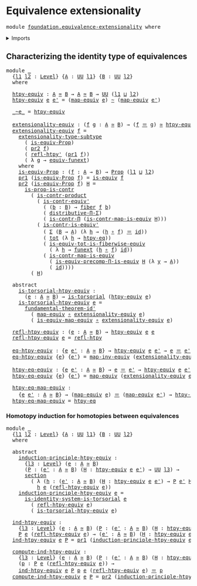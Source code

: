 # Equivalence extensionality

<pre class="Agda"><a id="39" class="Keyword">module</a> <a id="46" href="foundation.equivalence-extensionality.html" class="Module">foundation.equivalence-extensionality</a> <a id="84" class="Keyword">where</a>
</pre>
<details><summary>Imports</summary>

<pre class="Agda"><a id="140" class="Keyword">open</a> <a id="145" class="Keyword">import</a> <a id="152" href="foundation.dependent-pair-types.html" class="Module">foundation.dependent-pair-types</a>
<a id="184" class="Keyword">open</a> <a id="189" class="Keyword">import</a> <a id="196" href="foundation.dependent-universal-property-equivalences.html" class="Module">foundation.dependent-universal-property-equivalences</a>
<a id="249" class="Keyword">open</a> <a id="254" class="Keyword">import</a> <a id="261" href="foundation.function-extensionality.html" class="Module">foundation.function-extensionality</a>
<a id="296" class="Keyword">open</a> <a id="301" class="Keyword">import</a> <a id="308" href="foundation.fundamental-theorem-of-identity-types.html" class="Module">foundation.fundamental-theorem-of-identity-types</a>
<a id="357" class="Keyword">open</a> <a id="362" class="Keyword">import</a> <a id="369" href="foundation.identity-systems.html" class="Module">foundation.identity-systems</a>
<a id="397" class="Keyword">open</a> <a id="402" class="Keyword">import</a> <a id="409" href="foundation.subtype-identity-principle.html" class="Module">foundation.subtype-identity-principle</a>
<a id="447" class="Keyword">open</a> <a id="452" class="Keyword">import</a> <a id="459" href="foundation.universe-levels.html" class="Module">foundation.universe-levels</a>

<a id="487" class="Keyword">open</a> <a id="492" class="Keyword">import</a> <a id="499" href="foundation-core.contractible-maps.html" class="Module">foundation-core.contractible-maps</a>
<a id="533" class="Keyword">open</a> <a id="538" class="Keyword">import</a> <a id="545" href="foundation-core.contractible-types.html" class="Module">foundation-core.contractible-types</a>
<a id="580" class="Keyword">open</a> <a id="585" class="Keyword">import</a> <a id="592" href="foundation-core.equivalences.html" class="Module">foundation-core.equivalences</a>
<a id="621" class="Keyword">open</a> <a id="626" class="Keyword">import</a> <a id="633" href="foundation-core.fibers-of-maps.html" class="Module">foundation-core.fibers-of-maps</a>
<a id="664" class="Keyword">open</a> <a id="669" class="Keyword">import</a> <a id="676" href="foundation-core.function-types.html" class="Module">foundation-core.function-types</a>
<a id="707" class="Keyword">open</a> <a id="712" class="Keyword">import</a> <a id="719" href="foundation-core.functoriality-dependent-pair-types.html" class="Module">foundation-core.functoriality-dependent-pair-types</a>
<a id="770" class="Keyword">open</a> <a id="775" class="Keyword">import</a> <a id="782" href="foundation-core.homotopies.html" class="Module">foundation-core.homotopies</a>
<a id="809" class="Keyword">open</a> <a id="814" class="Keyword">import</a> <a id="821" href="foundation-core.identity-types.html" class="Module">foundation-core.identity-types</a>
<a id="852" class="Keyword">open</a> <a id="857" class="Keyword">import</a> <a id="864" href="foundation-core.propositions.html" class="Module">foundation-core.propositions</a>
<a id="893" class="Keyword">open</a> <a id="898" class="Keyword">import</a> <a id="905" href="foundation-core.sections.html" class="Module">foundation-core.sections</a>
<a id="930" class="Keyword">open</a> <a id="935" class="Keyword">import</a> <a id="942" href="foundation-core.torsorial-type-families.html" class="Module">foundation-core.torsorial-type-families</a>
<a id="982" class="Keyword">open</a> <a id="987" class="Keyword">import</a> <a id="994" href="foundation-core.type-theoretic-principle-of-choice.html" class="Module">foundation-core.type-theoretic-principle-of-choice</a>
</pre>
</details>

## Characterizing the identity type of equivalences

<pre class="Agda"><a id="1123" class="Keyword">module</a> <a id="1130" href="foundation.equivalence-extensionality.html#1130" class="Module">_</a>
  <a id="1134" class="Symbol">{</a><a id="1135" href="foundation.equivalence-extensionality.html#1135" class="Bound">l1</a> <a id="1138" href="foundation.equivalence-extensionality.html#1138" class="Bound">l2</a> <a id="1141" class="Symbol">:</a> <a id="1143" href="Agda.Primitive.html#742" class="Postulate">Level</a><a id="1148" class="Symbol">}</a> <a id="1150" class="Symbol">{</a><a id="1151" href="foundation.equivalence-extensionality.html#1151" class="Bound">A</a> <a id="1153" class="Symbol">:</a> <a id="1155" href="Agda.Primitive.html#388" class="Primitive">UU</a> <a id="1158" href="foundation.equivalence-extensionality.html#1135" class="Bound">l1</a><a id="1160" class="Symbol">}</a> <a id="1162" class="Symbol">{</a><a id="1163" href="foundation.equivalence-extensionality.html#1163" class="Bound">B</a> <a id="1165" class="Symbol">:</a> <a id="1167" href="Agda.Primitive.html#388" class="Primitive">UU</a> <a id="1170" href="foundation.equivalence-extensionality.html#1138" class="Bound">l2</a><a id="1172" class="Symbol">}</a>
  <a id="1176" class="Keyword">where</a>

  <a id="1185" href="foundation.equivalence-extensionality.html#1185" class="Function">htpy-equiv</a> <a id="1196" class="Symbol">:</a> <a id="1198" href="foundation.equivalence-extensionality.html#1151" class="Bound">A</a> <a id="1200" href="foundation-core.equivalences.html#2554" class="Function Operator">≃</a> <a id="1202" href="foundation.equivalence-extensionality.html#1163" class="Bound">B</a> <a id="1204" class="Symbol">→</a> <a id="1206" href="foundation.equivalence-extensionality.html#1151" class="Bound">A</a> <a id="1208" href="foundation-core.equivalences.html#2554" class="Function Operator">≃</a> <a id="1210" href="foundation.equivalence-extensionality.html#1163" class="Bound">B</a> <a id="1212" class="Symbol">→</a> <a id="1214" href="Agda.Primitive.html#388" class="Primitive">UU</a> <a id="1217" class="Symbol">(</a><a id="1218" href="foundation.equivalence-extensionality.html#1135" class="Bound">l1</a> <a id="1221" href="Agda.Primitive.html#961" class="Primitive Operator">⊔</a> <a id="1223" href="foundation.equivalence-extensionality.html#1138" class="Bound">l2</a><a id="1225" class="Symbol">)</a>
  <a id="1229" href="foundation.equivalence-extensionality.html#1185" class="Function">htpy-equiv</a> <a id="1240" href="foundation.equivalence-extensionality.html#1240" class="Bound">e</a> <a id="1242" href="foundation.equivalence-extensionality.html#1242" class="Bound">e&#39;</a> <a id="1245" class="Symbol">=</a> <a id="1247" class="Symbol">(</a><a id="1248" href="foundation-core.equivalences.html#2754" class="Function">map-equiv</a> <a id="1258" href="foundation.equivalence-extensionality.html#1240" class="Bound">e</a><a id="1259" class="Symbol">)</a> <a id="1261" href="foundation-core.homotopies.html#2535" class="Function Operator">~</a> <a id="1263" class="Symbol">(</a><a id="1264" href="foundation-core.equivalences.html#2754" class="Function">map-equiv</a> <a id="1274" href="foundation.equivalence-extensionality.html#1242" class="Bound">e&#39;</a><a id="1276" class="Symbol">)</a>

  <a id="1281" href="foundation.equivalence-extensionality.html#1281" class="Function Operator">_~e_</a> <a id="1286" class="Symbol">=</a> <a id="1288" href="foundation.equivalence-extensionality.html#1185" class="Function">htpy-equiv</a>

  <a id="1302" href="foundation.equivalence-extensionality.html#1302" class="Function">extensionality-equiv</a> <a id="1323" class="Symbol">:</a> <a id="1325" class="Symbol">(</a><a id="1326" href="foundation.equivalence-extensionality.html#1326" class="Bound">f</a> <a id="1328" href="foundation.equivalence-extensionality.html#1328" class="Bound">g</a> <a id="1330" class="Symbol">:</a> <a id="1332" href="foundation.equivalence-extensionality.html#1151" class="Bound">A</a> <a id="1334" href="foundation-core.equivalences.html#2554" class="Function Operator">≃</a> <a id="1336" href="foundation.equivalence-extensionality.html#1163" class="Bound">B</a><a id="1337" class="Symbol">)</a> <a id="1339" class="Symbol">→</a> <a id="1341" class="Symbol">(</a><a id="1342" href="foundation.equivalence-extensionality.html#1326" class="Bound">f</a> <a id="1344" href="foundation-core.identity-types.html#2713" class="Function Operator">＝</a> <a id="1346" href="foundation.equivalence-extensionality.html#1328" class="Bound">g</a><a id="1347" class="Symbol">)</a> <a id="1349" href="foundation-core.equivalences.html#2554" class="Function Operator">≃</a> <a id="1351" href="foundation.equivalence-extensionality.html#1185" class="Function">htpy-equiv</a> <a id="1362" href="foundation.equivalence-extensionality.html#1326" class="Bound">f</a> <a id="1364" href="foundation.equivalence-extensionality.html#1328" class="Bound">g</a>
  <a id="1368" href="foundation.equivalence-extensionality.html#1302" class="Function">extensionality-equiv</a> <a id="1389" href="foundation.equivalence-extensionality.html#1389" class="Bound">f</a> <a id="1391" class="Symbol">=</a>
    <a id="1397" href="foundation.subtype-identity-principle.html#2837" class="Function">extensionality-type-subtype</a>
      <a id="1431" class="Symbol">(</a> <a id="1433" href="foundation.equivalence-extensionality.html#1533" class="Function">is-equiv-Prop</a><a id="1446" class="Symbol">)</a>
      <a id="1454" class="Symbol">(</a> <a id="1456" href="foundation.dependent-pair-types.html#693" class="Field">pr2</a> <a id="1460" href="foundation.equivalence-extensionality.html#1389" class="Bound">f</a><a id="1461" class="Symbol">)</a>
      <a id="1469" class="Symbol">(</a> <a id="1471" href="foundation-core.homotopies.html#2788" class="Function">refl-htpy&#39;</a> <a id="1482" class="Symbol">(</a><a id="1483" href="foundation.dependent-pair-types.html#681" class="Field">pr1</a> <a id="1487" href="foundation.equivalence-extensionality.html#1389" class="Bound">f</a><a id="1488" class="Symbol">))</a>
      <a id="1497" class="Symbol">(</a> <a id="1499" class="Symbol">λ</a> <a id="1501" href="foundation.equivalence-extensionality.html#1501" class="Bound">g</a> <a id="1503" class="Symbol">→</a> <a id="1505" href="foundation.function-extensionality.html#4394" class="Function">equiv-funext</a><a id="1517" class="Symbol">)</a>
    <a id="1523" class="Keyword">where</a>
    <a id="1533" href="foundation.equivalence-extensionality.html#1533" class="Function">is-equiv-Prop</a> <a id="1547" class="Symbol">:</a> <a id="1549" class="Symbol">(</a><a id="1550" href="foundation.equivalence-extensionality.html#1550" class="Bound">f</a> <a id="1552" class="Symbol">:</a> <a id="1554" href="foundation.equivalence-extensionality.html#1151" class="Bound">A</a> <a id="1556" class="Symbol">→</a> <a id="1558" href="foundation.equivalence-extensionality.html#1163" class="Bound">B</a><a id="1559" class="Symbol">)</a> <a id="1561" class="Symbol">→</a> <a id="1563" href="foundation-core.propositions.html#1153" class="Function">Prop</a> <a id="1568" class="Symbol">(</a><a id="1569" href="foundation.equivalence-extensionality.html#1135" class="Bound">l1</a> <a id="1572" href="Agda.Primitive.html#961" class="Primitive Operator">⊔</a> <a id="1574" href="foundation.equivalence-extensionality.html#1138" class="Bound">l2</a><a id="1576" class="Symbol">)</a>
    <a id="1582" href="foundation.dependent-pair-types.html#681" class="Field">pr1</a> <a id="1586" class="Symbol">(</a><a id="1587" href="foundation.equivalence-extensionality.html#1533" class="Function">is-equiv-Prop</a> <a id="1601" href="foundation.equivalence-extensionality.html#1601" class="Bound">f</a><a id="1602" class="Symbol">)</a> <a id="1604" class="Symbol">=</a> <a id="1606" href="foundation-core.equivalences.html#1532" class="Function">is-equiv</a> <a id="1615" href="foundation.equivalence-extensionality.html#1601" class="Bound">f</a>
    <a id="1621" href="foundation.dependent-pair-types.html#693" class="Field">pr2</a> <a id="1625" class="Symbol">(</a><a id="1626" href="foundation.equivalence-extensionality.html#1533" class="Function">is-equiv-Prop</a> <a id="1640" href="foundation.equivalence-extensionality.html#1640" class="Bound">f</a><a id="1641" class="Symbol">)</a> <a id="1643" href="foundation.equivalence-extensionality.html#1643" class="Bound">H</a> <a id="1645" class="Symbol">=</a>
      <a id="1653" href="foundation-core.contractible-types.html#7121" class="Function">is-prop-is-contr</a>
        <a id="1678" class="Symbol">(</a> <a id="1680" href="foundation-core.contractible-types.html#4591" class="Function">is-contr-product</a>
          <a id="1707" class="Symbol">(</a> <a id="1709" href="foundation-core.contractible-types.html#2914" class="Function">is-contr-equiv&#39;</a>
            <a id="1737" class="Symbol">(</a> <a id="1739" class="Symbol">(</a><a id="1740" href="foundation.equivalence-extensionality.html#1740" class="Bound">b</a> <a id="1742" class="Symbol">:</a> <a id="1744" href="foundation.equivalence-extensionality.html#1163" class="Bound">B</a><a id="1745" class="Symbol">)</a> <a id="1747" class="Symbol">→</a> <a id="1749" href="foundation-core.fibers-of-maps.html#938" class="Function">fiber</a> <a id="1755" href="foundation.equivalence-extensionality.html#1640" class="Bound">f</a> <a id="1757" href="foundation.equivalence-extensionality.html#1740" class="Bound">b</a><a id="1758" class="Symbol">)</a>
            <a id="1772" class="Symbol">(</a> <a id="1774" href="foundation-core.type-theoretic-principle-of-choice.html#2895" class="Function">distributive-Π-Σ</a><a id="1790" class="Symbol">)</a>
            <a id="1804" class="Symbol">(</a> <a id="1806" href="foundation-core.contractible-types.html#7399" class="Function">is-contr-Π</a> <a id="1817" class="Symbol">(</a><a id="1818" href="foundation-core.contractible-maps.html#3782" class="Function">is-contr-map-is-equiv</a> <a id="1840" href="foundation.equivalence-extensionality.html#1643" class="Bound">H</a><a id="1841" class="Symbol">)))</a>
          <a id="1855" class="Symbol">(</a> <a id="1857" href="foundation-core.contractible-types.html#2636" class="Function">is-contr-is-equiv&#39;</a>
            <a id="1888" class="Symbol">(</a> <a id="1890" href="foundation.dependent-pair-types.html#583" class="Record">Σ</a> <a id="1892" class="Symbol">(</a><a id="1893" href="foundation.equivalence-extensionality.html#1163" class="Bound">B</a> <a id="1895" class="Symbol">→</a> <a id="1897" href="foundation.equivalence-extensionality.html#1151" class="Bound">A</a><a id="1898" class="Symbol">)</a> <a id="1900" class="Symbol">(λ</a> <a id="1903" href="foundation.equivalence-extensionality.html#1903" class="Bound">h</a> <a id="1905" class="Symbol">→</a> <a id="1907" class="Symbol">(</a><a id="1908" href="foundation.equivalence-extensionality.html#1903" class="Bound">h</a> <a id="1910" href="foundation-core.function-types.html#455" class="Function Operator">∘</a> <a id="1912" href="foundation.equivalence-extensionality.html#1640" class="Bound">f</a><a id="1913" class="Symbol">)</a> <a id="1915" href="foundation-core.identity-types.html#2713" class="Function Operator">＝</a> <a id="1917" href="foundation-core.function-types.html#307" class="Function">id</a><a id="1919" class="Symbol">))</a>
            <a id="1934" class="Symbol">(</a> <a id="1936" href="foundation-core.functoriality-dependent-pair-types.html#1564" class="Function">tot</a> <a id="1940" class="Symbol">(λ</a> <a id="1943" href="foundation.equivalence-extensionality.html#1943" class="Bound">h</a> <a id="1945" class="Symbol">→</a> <a id="1947" href="foundation.function-extensionality.html#1896" class="Function">htpy-eq</a><a id="1954" class="Symbol">))</a>
            <a id="1969" class="Symbol">(</a> <a id="1971" href="foundation-core.functoriality-dependent-pair-types.html#6131" class="Function">is-equiv-tot-is-fiberwise-equiv</a>
              <a id="2017" class="Symbol">(</a> <a id="2019" class="Symbol">λ</a> <a id="2021" href="foundation.equivalence-extensionality.html#2021" class="Bound">h</a> <a id="2023" class="Symbol">→</a> <a id="2025" href="foundation.function-extensionality.html#4206" class="Function">funext</a> <a id="2032" class="Symbol">(</a><a id="2033" href="foundation.equivalence-extensionality.html#2021" class="Bound">h</a> <a id="2035" href="foundation-core.function-types.html#455" class="Function Operator">∘</a> <a id="2037" href="foundation.equivalence-extensionality.html#1640" class="Bound">f</a><a id="2038" class="Symbol">)</a> <a id="2040" href="foundation-core.function-types.html#307" class="Function">id</a><a id="2042" class="Symbol">))</a>
            <a id="2057" class="Symbol">(</a> <a id="2059" href="foundation-core.contractible-maps.html#3782" class="Function">is-contr-map-is-equiv</a>
              <a id="2095" class="Symbol">(</a> <a id="2097" href="foundation.dependent-universal-property-equivalences.html#2578" class="Function">is-equiv-precomp-Π-is-equiv</a> <a id="2125" href="foundation.equivalence-extensionality.html#1643" class="Bound">H</a> <a id="2127" class="Symbol">(λ</a> <a id="2130" href="foundation.equivalence-extensionality.html#2130" class="Bound">y</a> <a id="2132" class="Symbol">→</a> <a id="2134" href="foundation.equivalence-extensionality.html#1151" class="Bound">A</a><a id="2135" class="Symbol">))</a>
              <a id="2152" class="Symbol">(</a> <a id="2154" href="foundation-core.function-types.html#307" class="Function">id</a><a id="2156" class="Symbol">))))</a>
        <a id="2169" class="Symbol">(</a> <a id="2171" href="foundation.equivalence-extensionality.html#1643" class="Bound">H</a><a id="2172" class="Symbol">)</a>

  <a id="2177" class="Keyword">abstract</a>
    <a id="2190" href="foundation.equivalence-extensionality.html#2190" class="Function">is-torsorial-htpy-equiv</a> <a id="2214" class="Symbol">:</a>
      <a id="2222" class="Symbol">(</a><a id="2223" href="foundation.equivalence-extensionality.html#2223" class="Bound">e</a> <a id="2225" class="Symbol">:</a> <a id="2227" href="foundation.equivalence-extensionality.html#1151" class="Bound">A</a> <a id="2229" href="foundation-core.equivalences.html#2554" class="Function Operator">≃</a> <a id="2231" href="foundation.equivalence-extensionality.html#1163" class="Bound">B</a><a id="2232" class="Symbol">)</a> <a id="2234" class="Symbol">→</a> <a id="2236" href="foundation-core.torsorial-type-families.html#2474" class="Function">is-torsorial</a> <a id="2249" class="Symbol">(</a><a id="2250" href="foundation.equivalence-extensionality.html#1185" class="Function">htpy-equiv</a> <a id="2261" href="foundation.equivalence-extensionality.html#2223" class="Bound">e</a><a id="2262" class="Symbol">)</a>
    <a id="2268" href="foundation.equivalence-extensionality.html#2190" class="Function">is-torsorial-htpy-equiv</a> <a id="2292" href="foundation.equivalence-extensionality.html#2292" class="Bound">e</a> <a id="2294" class="Symbol">=</a>
      <a id="2302" href="foundation.fundamental-theorem-of-identity-types.html#2304" class="Function">fundamental-theorem-id&#39;</a>
        <a id="2334" class="Symbol">(</a> <a id="2336" href="foundation-core.equivalences.html#2754" class="Function">map-equiv</a> <a id="2346" href="foundation-core.function-types.html#455" class="Function Operator">∘</a> <a id="2348" href="foundation.equivalence-extensionality.html#1302" class="Function">extensionality-equiv</a> <a id="2369" href="foundation.equivalence-extensionality.html#2292" class="Bound">e</a><a id="2370" class="Symbol">)</a>
        <a id="2380" class="Symbol">(</a> <a id="2382" href="foundation-core.equivalences.html#2795" class="Function">is-equiv-map-equiv</a> <a id="2401" href="foundation-core.function-types.html#455" class="Function Operator">∘</a> <a id="2403" href="foundation.equivalence-extensionality.html#1302" class="Function">extensionality-equiv</a> <a id="2424" href="foundation.equivalence-extensionality.html#2292" class="Bound">e</a><a id="2425" class="Symbol">)</a>

  <a id="2430" href="foundation.equivalence-extensionality.html#2430" class="Function">refl-htpy-equiv</a> <a id="2446" class="Symbol">:</a> <a id="2448" class="Symbol">(</a><a id="2449" href="foundation.equivalence-extensionality.html#2449" class="Bound">e</a> <a id="2451" class="Symbol">:</a> <a id="2453" href="foundation.equivalence-extensionality.html#1151" class="Bound">A</a> <a id="2455" href="foundation-core.equivalences.html#2554" class="Function Operator">≃</a> <a id="2457" href="foundation.equivalence-extensionality.html#1163" class="Bound">B</a><a id="2458" class="Symbol">)</a> <a id="2460" class="Symbol">→</a> <a id="2462" href="foundation.equivalence-extensionality.html#1185" class="Function">htpy-equiv</a> <a id="2473" href="foundation.equivalence-extensionality.html#2449" class="Bound">e</a> <a id="2475" href="foundation.equivalence-extensionality.html#2449" class="Bound">e</a>
  <a id="2479" href="foundation.equivalence-extensionality.html#2430" class="Function">refl-htpy-equiv</a> <a id="2495" href="foundation.equivalence-extensionality.html#2495" class="Bound">e</a> <a id="2497" class="Symbol">=</a> <a id="2499" href="foundation-core.homotopies.html#2724" class="Function">refl-htpy</a>

  <a id="2512" href="foundation.equivalence-extensionality.html#2512" class="Function">eq-htpy-equiv</a> <a id="2526" class="Symbol">:</a> <a id="2528" class="Symbol">{</a><a id="2529" href="foundation.equivalence-extensionality.html#2529" class="Bound">e</a> <a id="2531" href="foundation.equivalence-extensionality.html#2531" class="Bound">e&#39;</a> <a id="2534" class="Symbol">:</a> <a id="2536" href="foundation.equivalence-extensionality.html#1151" class="Bound">A</a> <a id="2538" href="foundation-core.equivalences.html#2554" class="Function Operator">≃</a> <a id="2540" href="foundation.equivalence-extensionality.html#1163" class="Bound">B</a><a id="2541" class="Symbol">}</a> <a id="2543" class="Symbol">→</a> <a id="2545" href="foundation.equivalence-extensionality.html#1185" class="Function">htpy-equiv</a> <a id="2556" href="foundation.equivalence-extensionality.html#2529" class="Bound">e</a> <a id="2558" href="foundation.equivalence-extensionality.html#2531" class="Bound">e&#39;</a> <a id="2561" class="Symbol">→</a> <a id="2563" href="foundation.equivalence-extensionality.html#2529" class="Bound">e</a> <a id="2565" href="foundation-core.identity-types.html#2713" class="Function Operator">＝</a> <a id="2567" href="foundation.equivalence-extensionality.html#2531" class="Bound">e&#39;</a>
  <a id="2572" href="foundation.equivalence-extensionality.html#2512" class="Function">eq-htpy-equiv</a> <a id="2586" class="Symbol">{</a><a id="2587" href="foundation.equivalence-extensionality.html#2587" class="Bound">e</a><a id="2588" class="Symbol">}</a> <a id="2590" class="Symbol">{</a><a id="2591" href="foundation.equivalence-extensionality.html#2591" class="Bound">e&#39;</a><a id="2593" class="Symbol">}</a> <a id="2595" class="Symbol">=</a> <a id="2597" href="foundation-core.equivalences.html#8070" class="Function">map-inv-equiv</a> <a id="2611" class="Symbol">(</a><a id="2612" href="foundation.equivalence-extensionality.html#1302" class="Function">extensionality-equiv</a> <a id="2633" href="foundation.equivalence-extensionality.html#2587" class="Bound">e</a> <a id="2635" href="foundation.equivalence-extensionality.html#2591" class="Bound">e&#39;</a><a id="2637" class="Symbol">)</a>

  <a id="2642" href="foundation.equivalence-extensionality.html#2642" class="Function">htpy-eq-equiv</a> <a id="2656" class="Symbol">:</a> <a id="2658" class="Symbol">{</a><a id="2659" href="foundation.equivalence-extensionality.html#2659" class="Bound">e</a> <a id="2661" href="foundation.equivalence-extensionality.html#2661" class="Bound">e&#39;</a> <a id="2664" class="Symbol">:</a> <a id="2666" href="foundation.equivalence-extensionality.html#1151" class="Bound">A</a> <a id="2668" href="foundation-core.equivalences.html#2554" class="Function Operator">≃</a> <a id="2670" href="foundation.equivalence-extensionality.html#1163" class="Bound">B</a><a id="2671" class="Symbol">}</a> <a id="2673" class="Symbol">→</a> <a id="2675" href="foundation.equivalence-extensionality.html#2659" class="Bound">e</a> <a id="2677" href="foundation-core.identity-types.html#2713" class="Function Operator">＝</a> <a id="2679" href="foundation.equivalence-extensionality.html#2661" class="Bound">e&#39;</a> <a id="2682" class="Symbol">→</a> <a id="2684" href="foundation.equivalence-extensionality.html#1185" class="Function">htpy-equiv</a> <a id="2695" href="foundation.equivalence-extensionality.html#2659" class="Bound">e</a> <a id="2697" href="foundation.equivalence-extensionality.html#2661" class="Bound">e&#39;</a>
  <a id="2702" href="foundation.equivalence-extensionality.html#2642" class="Function">htpy-eq-equiv</a> <a id="2716" class="Symbol">{</a><a id="2717" href="foundation.equivalence-extensionality.html#2717" class="Bound">e</a><a id="2718" class="Symbol">}</a> <a id="2720" class="Symbol">{</a><a id="2721" href="foundation.equivalence-extensionality.html#2721" class="Bound">e&#39;</a><a id="2723" class="Symbol">}</a> <a id="2725" class="Symbol">=</a> <a id="2727" href="foundation-core.equivalences.html#2754" class="Function">map-equiv</a> <a id="2737" class="Symbol">(</a><a id="2738" href="foundation.equivalence-extensionality.html#1302" class="Function">extensionality-equiv</a> <a id="2759" href="foundation.equivalence-extensionality.html#2717" class="Bound">e</a> <a id="2761" href="foundation.equivalence-extensionality.html#2721" class="Bound">e&#39;</a><a id="2763" class="Symbol">)</a>

  <a id="2768" href="foundation.equivalence-extensionality.html#2768" class="Function">htpy-eq-map-equiv</a> <a id="2786" class="Symbol">:</a>
    <a id="2792" class="Symbol">{</a><a id="2793" href="foundation.equivalence-extensionality.html#2793" class="Bound">e</a> <a id="2795" href="foundation.equivalence-extensionality.html#2795" class="Bound">e&#39;</a> <a id="2798" class="Symbol">:</a> <a id="2800" href="foundation.equivalence-extensionality.html#1151" class="Bound">A</a> <a id="2802" href="foundation-core.equivalences.html#2554" class="Function Operator">≃</a> <a id="2804" href="foundation.equivalence-extensionality.html#1163" class="Bound">B</a><a id="2805" class="Symbol">}</a> <a id="2807" class="Symbol">→</a> <a id="2809" class="Symbol">(</a><a id="2810" href="foundation-core.equivalences.html#2754" class="Function">map-equiv</a> <a id="2820" href="foundation.equivalence-extensionality.html#2793" class="Bound">e</a><a id="2821" class="Symbol">)</a> <a id="2823" href="foundation-core.identity-types.html#2713" class="Function Operator">＝</a> <a id="2825" class="Symbol">(</a><a id="2826" href="foundation-core.equivalences.html#2754" class="Function">map-equiv</a> <a id="2836" href="foundation.equivalence-extensionality.html#2795" class="Bound">e&#39;</a><a id="2838" class="Symbol">)</a> <a id="2840" class="Symbol">→</a> <a id="2842" href="foundation.equivalence-extensionality.html#1185" class="Function">htpy-equiv</a> <a id="2853" href="foundation.equivalence-extensionality.html#2793" class="Bound">e</a> <a id="2855" href="foundation.equivalence-extensionality.html#2795" class="Bound">e&#39;</a>
  <a id="2860" href="foundation.equivalence-extensionality.html#2768" class="Function">htpy-eq-map-equiv</a> <a id="2878" class="Symbol">=</a> <a id="2880" href="foundation.function-extensionality.html#1896" class="Function">htpy-eq</a>
</pre>
### Homotopy induction for homotopies between equivalences

<pre class="Agda"><a id="2961" class="Keyword">module</a> <a id="2968" href="foundation.equivalence-extensionality.html#2968" class="Module">_</a>
  <a id="2972" class="Symbol">{</a><a id="2973" href="foundation.equivalence-extensionality.html#2973" class="Bound">l1</a> <a id="2976" href="foundation.equivalence-extensionality.html#2976" class="Bound">l2</a> <a id="2979" class="Symbol">:</a> <a id="2981" href="Agda.Primitive.html#742" class="Postulate">Level</a><a id="2986" class="Symbol">}</a> <a id="2988" class="Symbol">{</a><a id="2989" href="foundation.equivalence-extensionality.html#2989" class="Bound">A</a> <a id="2991" class="Symbol">:</a> <a id="2993" href="Agda.Primitive.html#388" class="Primitive">UU</a> <a id="2996" href="foundation.equivalence-extensionality.html#2973" class="Bound">l1</a><a id="2998" class="Symbol">}</a> <a id="3000" class="Symbol">{</a><a id="3001" href="foundation.equivalence-extensionality.html#3001" class="Bound">B</a> <a id="3003" class="Symbol">:</a> <a id="3005" href="Agda.Primitive.html#388" class="Primitive">UU</a> <a id="3008" href="foundation.equivalence-extensionality.html#2976" class="Bound">l2</a><a id="3010" class="Symbol">}</a>
  <a id="3014" class="Keyword">where</a>

  <a id="3023" class="Keyword">abstract</a>
    <a id="3036" href="foundation.equivalence-extensionality.html#3036" class="Function">induction-principle-htpy-equiv</a> <a id="3067" class="Symbol">:</a>
      <a id="3075" class="Symbol">{</a><a id="3076" href="foundation.equivalence-extensionality.html#3076" class="Bound">l3</a> <a id="3079" class="Symbol">:</a> <a id="3081" href="Agda.Primitive.html#742" class="Postulate">Level</a><a id="3086" class="Symbol">}</a> <a id="3088" class="Symbol">(</a><a id="3089" href="foundation.equivalence-extensionality.html#3089" class="Bound">e</a> <a id="3091" class="Symbol">:</a> <a id="3093" href="foundation.equivalence-extensionality.html#2989" class="Bound">A</a> <a id="3095" href="foundation-core.equivalences.html#2554" class="Function Operator">≃</a> <a id="3097" href="foundation.equivalence-extensionality.html#3001" class="Bound">B</a><a id="3098" class="Symbol">)</a>
      <a id="3106" class="Symbol">(</a><a id="3107" href="foundation.equivalence-extensionality.html#3107" class="Bound">P</a> <a id="3109" class="Symbol">:</a> <a id="3111" class="Symbol">(</a><a id="3112" href="foundation.equivalence-extensionality.html#3112" class="Bound">e&#39;</a> <a id="3115" class="Symbol">:</a> <a id="3117" href="foundation.equivalence-extensionality.html#2989" class="Bound">A</a> <a id="3119" href="foundation-core.equivalences.html#2554" class="Function Operator">≃</a> <a id="3121" href="foundation.equivalence-extensionality.html#3001" class="Bound">B</a><a id="3122" class="Symbol">)</a> <a id="3124" class="Symbol">(</a><a id="3125" href="foundation.equivalence-extensionality.html#3125" class="Bound">H</a> <a id="3127" class="Symbol">:</a> <a id="3129" href="foundation.equivalence-extensionality.html#1185" class="Function">htpy-equiv</a> <a id="3140" href="foundation.equivalence-extensionality.html#3089" class="Bound">e</a> <a id="3142" href="foundation.equivalence-extensionality.html#3112" class="Bound">e&#39;</a><a id="3144" class="Symbol">)</a> <a id="3146" class="Symbol">→</a> <a id="3148" href="Agda.Primitive.html#388" class="Primitive">UU</a> <a id="3151" href="foundation.equivalence-extensionality.html#3076" class="Bound">l3</a><a id="3153" class="Symbol">)</a> <a id="3155" class="Symbol">→</a>
      <a id="3163" href="foundation-core.sections.html#1373" class="Function">section</a>
        <a id="3179" class="Symbol">(</a> <a id="3181" class="Symbol">λ</a> <a id="3183" class="Symbol">(</a><a id="3184" href="foundation.equivalence-extensionality.html#3184" class="Bound">h</a> <a id="3186" class="Symbol">:</a> <a id="3188" class="Symbol">(</a><a id="3189" href="foundation.equivalence-extensionality.html#3189" class="Bound">e&#39;</a> <a id="3192" class="Symbol">:</a> <a id="3194" href="foundation.equivalence-extensionality.html#2989" class="Bound">A</a> <a id="3196" href="foundation-core.equivalences.html#2554" class="Function Operator">≃</a> <a id="3198" href="foundation.equivalence-extensionality.html#3001" class="Bound">B</a><a id="3199" class="Symbol">)</a> <a id="3201" class="Symbol">(</a><a id="3202" href="foundation.equivalence-extensionality.html#3202" class="Bound">H</a> <a id="3204" class="Symbol">:</a> <a id="3206" href="foundation.equivalence-extensionality.html#1185" class="Function">htpy-equiv</a> <a id="3217" href="foundation.equivalence-extensionality.html#3089" class="Bound">e</a> <a id="3219" href="foundation.equivalence-extensionality.html#3189" class="Bound">e&#39;</a><a id="3221" class="Symbol">)</a> <a id="3223" class="Symbol">→</a> <a id="3225" href="foundation.equivalence-extensionality.html#3107" class="Bound">P</a> <a id="3227" href="foundation.equivalence-extensionality.html#3189" class="Bound">e&#39;</a> <a id="3230" href="foundation.equivalence-extensionality.html#3202" class="Bound">H</a><a id="3231" class="Symbol">)</a> <a id="3233" class="Symbol">→</a>
          <a id="3245" href="foundation.equivalence-extensionality.html#3184" class="Bound">h</a> <a id="3247" href="foundation.equivalence-extensionality.html#3089" class="Bound">e</a> <a id="3249" class="Symbol">(</a><a id="3250" href="foundation.equivalence-extensionality.html#2430" class="Function">refl-htpy-equiv</a> <a id="3266" href="foundation.equivalence-extensionality.html#3089" class="Bound">e</a><a id="3267" class="Symbol">))</a>
    <a id="3274" href="foundation.equivalence-extensionality.html#3036" class="Function">induction-principle-htpy-equiv</a> <a id="3305" href="foundation.equivalence-extensionality.html#3305" class="Bound">e</a> <a id="3307" class="Symbol">=</a>
      <a id="3315" href="foundation.identity-systems.html#3238" class="Function">is-identity-system-is-torsorial</a> <a id="3347" href="foundation.equivalence-extensionality.html#3305" class="Bound">e</a>
        <a id="3357" class="Symbol">(</a> <a id="3359" href="foundation.equivalence-extensionality.html#2430" class="Function">refl-htpy-equiv</a> <a id="3375" href="foundation.equivalence-extensionality.html#3305" class="Bound">e</a><a id="3376" class="Symbol">)</a>
        <a id="3386" class="Symbol">(</a> <a id="3388" href="foundation.equivalence-extensionality.html#2190" class="Function">is-torsorial-htpy-equiv</a> <a id="3412" href="foundation.equivalence-extensionality.html#3305" class="Bound">e</a><a id="3413" class="Symbol">)</a>

  <a id="3418" href="foundation.equivalence-extensionality.html#3418" class="Function">ind-htpy-equiv</a> <a id="3433" class="Symbol">:</a>
    <a id="3439" class="Symbol">{</a><a id="3440" href="foundation.equivalence-extensionality.html#3440" class="Bound">l3</a> <a id="3443" class="Symbol">:</a> <a id="3445" href="Agda.Primitive.html#742" class="Postulate">Level</a><a id="3450" class="Symbol">}</a> <a id="3452" class="Symbol">(</a><a id="3453" href="foundation.equivalence-extensionality.html#3453" class="Bound">e</a> <a id="3455" class="Symbol">:</a> <a id="3457" href="foundation.equivalence-extensionality.html#2989" class="Bound">A</a> <a id="3459" href="foundation-core.equivalences.html#2554" class="Function Operator">≃</a> <a id="3461" href="foundation.equivalence-extensionality.html#3001" class="Bound">B</a><a id="3462" class="Symbol">)</a> <a id="3464" class="Symbol">(</a><a id="3465" href="foundation.equivalence-extensionality.html#3465" class="Bound">P</a> <a id="3467" class="Symbol">:</a> <a id="3469" class="Symbol">(</a><a id="3470" href="foundation.equivalence-extensionality.html#3470" class="Bound">e&#39;</a> <a id="3473" class="Symbol">:</a> <a id="3475" href="foundation.equivalence-extensionality.html#2989" class="Bound">A</a> <a id="3477" href="foundation-core.equivalences.html#2554" class="Function Operator">≃</a> <a id="3479" href="foundation.equivalence-extensionality.html#3001" class="Bound">B</a><a id="3480" class="Symbol">)</a> <a id="3482" class="Symbol">(</a><a id="3483" href="foundation.equivalence-extensionality.html#3483" class="Bound">H</a> <a id="3485" class="Symbol">:</a> <a id="3487" href="foundation.equivalence-extensionality.html#1185" class="Function">htpy-equiv</a> <a id="3498" href="foundation.equivalence-extensionality.html#3453" class="Bound">e</a> <a id="3500" href="foundation.equivalence-extensionality.html#3470" class="Bound">e&#39;</a><a id="3502" class="Symbol">)</a> <a id="3504" class="Symbol">→</a> <a id="3506" href="Agda.Primitive.html#388" class="Primitive">UU</a> <a id="3509" href="foundation.equivalence-extensionality.html#3440" class="Bound">l3</a><a id="3511" class="Symbol">)</a> <a id="3513" class="Symbol">→</a>
    <a id="3519" href="foundation.equivalence-extensionality.html#3465" class="Bound">P</a> <a id="3521" href="foundation.equivalence-extensionality.html#3453" class="Bound">e</a> <a id="3523" class="Symbol">(</a><a id="3524" href="foundation.equivalence-extensionality.html#2430" class="Function">refl-htpy-equiv</a> <a id="3540" href="foundation.equivalence-extensionality.html#3453" class="Bound">e</a><a id="3541" class="Symbol">)</a> <a id="3543" class="Symbol">→</a> <a id="3545" class="Symbol">(</a><a id="3546" href="foundation.equivalence-extensionality.html#3546" class="Bound">e&#39;</a> <a id="3549" class="Symbol">:</a> <a id="3551" href="foundation.equivalence-extensionality.html#2989" class="Bound">A</a> <a id="3553" href="foundation-core.equivalences.html#2554" class="Function Operator">≃</a> <a id="3555" href="foundation.equivalence-extensionality.html#3001" class="Bound">B</a><a id="3556" class="Symbol">)</a> <a id="3558" class="Symbol">(</a><a id="3559" href="foundation.equivalence-extensionality.html#3559" class="Bound">H</a> <a id="3561" class="Symbol">:</a> <a id="3563" href="foundation.equivalence-extensionality.html#1185" class="Function">htpy-equiv</a> <a id="3574" href="foundation.equivalence-extensionality.html#3453" class="Bound">e</a> <a id="3576" href="foundation.equivalence-extensionality.html#3546" class="Bound">e&#39;</a><a id="3578" class="Symbol">)</a> <a id="3580" class="Symbol">→</a> <a id="3582" href="foundation.equivalence-extensionality.html#3465" class="Bound">P</a> <a id="3584" href="foundation.equivalence-extensionality.html#3546" class="Bound">e&#39;</a> <a id="3587" href="foundation.equivalence-extensionality.html#3559" class="Bound">H</a>
  <a id="3591" href="foundation.equivalence-extensionality.html#3418" class="Function">ind-htpy-equiv</a> <a id="3606" href="foundation.equivalence-extensionality.html#3606" class="Bound">e</a> <a id="3608" href="foundation.equivalence-extensionality.html#3608" class="Bound">P</a> <a id="3610" class="Symbol">=</a> <a id="3612" href="foundation.dependent-pair-types.html#681" class="Field">pr1</a> <a id="3616" class="Symbol">(</a><a id="3617" href="foundation.equivalence-extensionality.html#3036" class="Function">induction-principle-htpy-equiv</a> <a id="3648" href="foundation.equivalence-extensionality.html#3606" class="Bound">e</a> <a id="3650" href="foundation.equivalence-extensionality.html#3608" class="Bound">P</a><a id="3651" class="Symbol">)</a>

  <a id="3656" href="foundation.equivalence-extensionality.html#3656" class="Function">compute-ind-htpy-equiv</a> <a id="3679" class="Symbol">:</a>
    <a id="3685" class="Symbol">{</a><a id="3686" href="foundation.equivalence-extensionality.html#3686" class="Bound">l3</a> <a id="3689" class="Symbol">:</a> <a id="3691" href="Agda.Primitive.html#742" class="Postulate">Level</a><a id="3696" class="Symbol">}</a> <a id="3698" class="Symbol">(</a><a id="3699" href="foundation.equivalence-extensionality.html#3699" class="Bound">e</a> <a id="3701" class="Symbol">:</a> <a id="3703" href="foundation.equivalence-extensionality.html#2989" class="Bound">A</a> <a id="3705" href="foundation-core.equivalences.html#2554" class="Function Operator">≃</a> <a id="3707" href="foundation.equivalence-extensionality.html#3001" class="Bound">B</a><a id="3708" class="Symbol">)</a> <a id="3710" class="Symbol">(</a><a id="3711" href="foundation.equivalence-extensionality.html#3711" class="Bound">P</a> <a id="3713" class="Symbol">:</a> <a id="3715" class="Symbol">(</a><a id="3716" href="foundation.equivalence-extensionality.html#3716" class="Bound">e&#39;</a> <a id="3719" class="Symbol">:</a> <a id="3721" href="foundation.equivalence-extensionality.html#2989" class="Bound">A</a> <a id="3723" href="foundation-core.equivalences.html#2554" class="Function Operator">≃</a> <a id="3725" href="foundation.equivalence-extensionality.html#3001" class="Bound">B</a><a id="3726" class="Symbol">)</a> <a id="3728" class="Symbol">(</a><a id="3729" href="foundation.equivalence-extensionality.html#3729" class="Bound">H</a> <a id="3731" class="Symbol">:</a> <a id="3733" href="foundation.equivalence-extensionality.html#1185" class="Function">htpy-equiv</a> <a id="3744" href="foundation.equivalence-extensionality.html#3699" class="Bound">e</a> <a id="3746" href="foundation.equivalence-extensionality.html#3716" class="Bound">e&#39;</a><a id="3748" class="Symbol">)</a> <a id="3750" class="Symbol">→</a> <a id="3752" href="Agda.Primitive.html#388" class="Primitive">UU</a> <a id="3755" href="foundation.equivalence-extensionality.html#3686" class="Bound">l3</a><a id="3757" class="Symbol">)</a>
    <a id="3763" class="Symbol">(</a><a id="3764" href="foundation.equivalence-extensionality.html#3764" class="Bound">p</a> <a id="3766" class="Symbol">:</a> <a id="3768" href="foundation.equivalence-extensionality.html#3711" class="Bound">P</a> <a id="3770" href="foundation.equivalence-extensionality.html#3699" class="Bound">e</a> <a id="3772" class="Symbol">(</a><a id="3773" href="foundation.equivalence-extensionality.html#2430" class="Function">refl-htpy-equiv</a> <a id="3789" href="foundation.equivalence-extensionality.html#3699" class="Bound">e</a><a id="3790" class="Symbol">))</a> <a id="3793" class="Symbol">→</a>
    <a id="3799" href="foundation.equivalence-extensionality.html#3418" class="Function">ind-htpy-equiv</a> <a id="3814" href="foundation.equivalence-extensionality.html#3699" class="Bound">e</a> <a id="3816" href="foundation.equivalence-extensionality.html#3711" class="Bound">P</a> <a id="3818" href="foundation.equivalence-extensionality.html#3764" class="Bound">p</a> <a id="3820" href="foundation.equivalence-extensionality.html#3699" class="Bound">e</a> <a id="3822" class="Symbol">(</a><a id="3823" href="foundation.equivalence-extensionality.html#2430" class="Function">refl-htpy-equiv</a> <a id="3839" href="foundation.equivalence-extensionality.html#3699" class="Bound">e</a><a id="3840" class="Symbol">)</a> <a id="3842" href="foundation-core.identity-types.html#2713" class="Function Operator">＝</a> <a id="3844" href="foundation.equivalence-extensionality.html#3764" class="Bound">p</a>
  <a id="3848" href="foundation.equivalence-extensionality.html#3656" class="Function">compute-ind-htpy-equiv</a> <a id="3871" href="foundation.equivalence-extensionality.html#3871" class="Bound">e</a> <a id="3873" href="foundation.equivalence-extensionality.html#3873" class="Bound">P</a> <a id="3875" class="Symbol">=</a> <a id="3877" href="foundation.dependent-pair-types.html#693" class="Field">pr2</a> <a id="3881" class="Symbol">(</a><a id="3882" href="foundation.equivalence-extensionality.html#3036" class="Function">induction-principle-htpy-equiv</a> <a id="3913" href="foundation.equivalence-extensionality.html#3871" class="Bound">e</a> <a id="3915" href="foundation.equivalence-extensionality.html#3873" class="Bound">P</a><a id="3916" class="Symbol">)</a>
</pre>